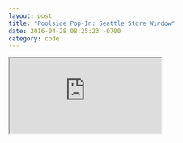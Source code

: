 ```yaml
---
layout: post
title: "Poolside Pop-In: Seattle Store Window"
date: 2016-04-28 08:25:23 -0700
category: code
---
```

<div class="embed-responsive embed-responsive-16by9">
	<iframe src="https://www.youtube.com/embed/9vgA2K2ANSg" allowfullscreen></iframe>
</div>